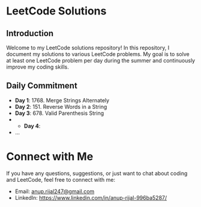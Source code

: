 # LeetCode Solutions

## Introduction

Welcome to my LeetCode solutions repository! In this repository, I document my solutions to various LeetCode problems. My goal is to solve at least one LeetCode problem per day during the summer and continuously improve my coding skills.

## Daily Commitment

- **Day 1**: 1768. Merge Strings Alternately
- **Day 2**: 151. Reverse Words in a String
- **Day 3**: 678. Valid Parenthesis String
- - **Day 4**: 
- ...

# Connect with Me

If you have any questions, suggestions, or just want to chat about coding and LeetCode, feel free to connect with me:

- Email: anup.rijal247@gmail.com
- LinkedIn: https://www.linkedin.com/in/anup-rijal-996ba5287/
